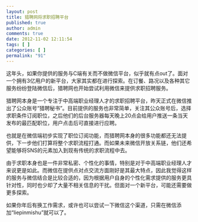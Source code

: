 ```yaml
---
layout: post
title: 猎聘网将求职招聘平台
published: true
author: admin
comments: true
date: 2012-11-02 12:11:54
tags: [ ]
categories: [ ]
permalink: "91"
---
```

这年头，如果你提供的服务与C端有关而不做微信平台，似乎就有点out了。面对一个拥有3亿用户的新平台，大家其实都在进行探索。在订餐、路况以及各种其它服务纷纷登陆微信后，猎聘网也开始尝试利用微信来提供求职招聘服务。

猎聘网本身是一个专注于中高端职业经理人才的求职招聘平台，昨天正式在微信推出了公众账号“猎聘秘书”。目前提供的服务也非常简单，关注其公众账号后，选择求职条件订阅职位，之后他们的后台服务器每天晚上20点会给用户推送一条当天发布的最匹配职位，用户点击后可直接进行应聘。
  


也就是在微信端初步实现了职位订阅功能，而猎聘网本身的很多功能都还无法提供，下一步他们打算将整个求职流程打通。而如果未来微信开放关系链，他们还希望能够将SNS的元素加入到现有传统的求职流程中去。

由于求职本身也是一件非常私密、个性化的事情，特别是对于中高端职业经理人才来说更是如此。而微信在提供点对点交流方面刚好是其最大特点，因此我觉得这样的服务与微信结合是比较合适的，因为根据用户自身的个性化需求提供的服务更具针对性，同时也少却了大量不相关信息的干扰。但面对一个新平台，可能还需要做更多探索。

如果你年后有换工作需求，或许也可以尝试一下微信这个渠道，只需在微信添加“liepinmishu”就可以了。